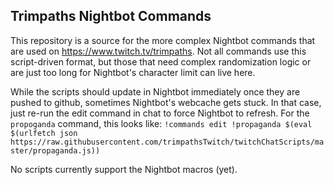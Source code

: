 Trimpaths Nightbot Commands
-----

This repository is a source for the more complex Nightbot commands that are used on https://www.twitch.tv/trimpaths. Not all commands use this script-driven format, but those that need complex randomization logic or are just too long for Nightbot's character limit can live here.

While the scripts should update in Nightbot immediately once they are pushed to github, sometimes Nightbot's webcache gets stuck. In that case, just re-run the edit command in chat to force Nightbot to refresh.
For the `propoganda` command, this looks like:
`!commands edit !propaganda $(eval $(urlfetch json https://raw.githubusercontent.com/trimpathsTwitch/twitchChatScripts/master/propaganda.js))`

No scripts currently support the Nightbot macros (yet).
